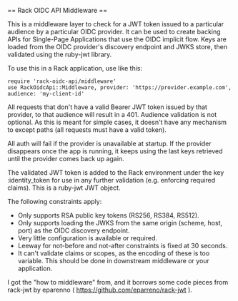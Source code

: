 == Rack OIDC API Middleware ==

This is a middleware layer to check for a JWT token issued to a particular audience by a particular OIDC provider. It can be used to create backing APIs for Single-Page Applications that use the OIDC implicit flow. Keys are loaded from the OIDC provider's discovery endpoint and JWKS store, then validated using the ruby-jwt library.

To use this in a Rack application, use like this:

    require 'rack-oidc-api/middleware'
    use RackOidcApi::Middleware, provider: 'https://provider.example.com', audience: 'my-client-id'

All requests that don't have a valid Bearer JWT token issued by that provider, to that audience will result in a 401. Audience validation is not optional. As this is meant for simple cases, it doesn't have any mechanism to except paths (all requests must have a valid token).

All auth will fail if the provider is unavailable at startup. If the provider disappears once the app is running, it keeps using the last keys retrieved until the provider comes back up again.

The validated JWT token is added to the Rack environment under the key :identity_token for use in any further validation (e.g. enforcing required claims). This is a ruby-jwt JWT object.

The following constraints apply:

  * Only supports RSA public key tokens (RS256, RS384, RS512).
  * Only supports loading the JWKS from the same origin (scheme, host, port) as the OIDC discovery endpoint.
  * Very little configuration is available or required.
  * Leeway for not-before and not-after constraints is fixed at 30 seconds.
  * It can't validate claims or scopes, as the encoding of these is too variable. This should be done in downstream middleware or your application.

I got the "how to middleware" from, and it borrows some code pieces from rack-jwt by eparenno ( https://github.com/eparreno/rack-jwt ).
